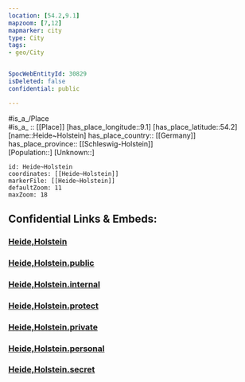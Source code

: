 ```yaml
---
location: [54.2,9.1] 
mapzoom: [7,12] 
mapmarker: city 
type: City
tags:
- geo/City


SpocWebEntityId: 30829
isDeleted: false
confidential: public

---
```

#is_a_/Place  
#is_a_ :: [[Place]] 
[has_place_longitude::9.1] 
[has_place_latitude::54.2] 
[name::Heide~Holstein] 
has_place_country:: [[Germany]]  
has_place_province:: [[Schleswig-Holstein]]  
[Population::] 
[Unknown::] 


```leaflet
id: Heide~Holstein
coordinates: [[Heide~Holstein]] 
markerFile: [[Heide~Holstein]] 
defaultZoom: 11 
maxZoom: 18
```


## Confidential Links & Embeds: 

### [Heide,Holstein](/_Standards/Earth/Continent/Europe/Europe~Central/Germany/Germany~West/Schleswig-Holstein/counties~SH/Dithmarschen/cities~Dithmarschen/Heide,Holstein.md) 

### [Heide,Holstein.public](/_public/Earth/Continent/Europe/Europe~Central/Germany/Germany~West/Schleswig-Holstein/counties~SH/Dithmarschen/cities~Dithmarschen/Heide,Holstein.public.md) 

### [Heide,Holstein.internal](/_internal/Earth/Continent/Europe/Europe~Central/Germany/Germany~West/Schleswig-Holstein/counties~SH/Dithmarschen/cities~Dithmarschen/Heide,Holstein.internal.md) 

### [Heide,Holstein.protect](/_protect/Earth/Continent/Europe/Europe~Central/Germany/Germany~West/Schleswig-Holstein/counties~SH/Dithmarschen/cities~Dithmarschen/Heide,Holstein.protect.md) 

### [Heide,Holstein.private](/_private/Earth/Continent/Europe/Europe~Central/Germany/Germany~West/Schleswig-Holstein/counties~SH/Dithmarschen/cities~Dithmarschen/Heide,Holstein.private.md) 

### [Heide,Holstein.personal](/_personal/Earth/Continent/Europe/Europe~Central/Germany/Germany~West/Schleswig-Holstein/counties~SH/Dithmarschen/cities~Dithmarschen/Heide,Holstein.personal.md) 

### [Heide,Holstein.secret](/_secret/Earth/Continent/Europe/Europe~Central/Germany/Germany~West/Schleswig-Holstein/counties~SH/Dithmarschen/cities~Dithmarschen/Heide,Holstein.secret.md)

